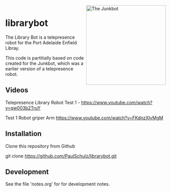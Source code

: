 <img src="images/junkbot.png" width="250x" alt="The Junkbot" align=right>

# librarybot

The Library Bot is a telepresence robot for the Port Adelaide Enfield
Libray.

This code is partitially based on code created for the Junkbot, which
was a earlier version of a telepresence robot.

## Videos

Telepresence Library Robot Test 1 - https://www.youtube.com/watch?v=qw003b2TruY

Test 1 Robot griper Arm https://www.youtube.com/watch?v=FKdnzXIyMgM

## Installation

Clone this repository from Github

  git clone https://github.com/PaulSchulz/librarybot.git

## Development
See the file 'notes.org' for for development notes.